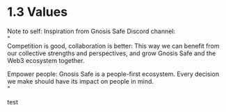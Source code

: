 # 1.3 Values

Note to self: Inspiration from Gnosis Safe Discord channel:\
"\
Competition is good, collaboration is better: This way we can benefit from our collective strengths and perspectives, and grow Gnosis Safe and the Web3 ecosystem together.

Empower people: Gnosis Safe is a people-first ecosystem. Every decision we make should have its impact on people in mind.\
"

test
